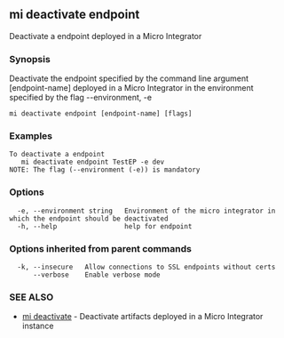 ## mi deactivate endpoint

Deactivate a endpoint deployed in a Micro Integrator

### Synopsis

Deactivate the endpoint specified by the command line argument [endpoint-name] deployed in a Micro Integrator in the environment specified by the flag --environment, -e

```
mi deactivate endpoint [endpoint-name] [flags]
```

### Examples

```
To deactivate a endpoint
   mi deactivate endpoint TestEP -e dev
NOTE: The flag (--environment (-e)) is mandatory
```

### Options

```
  -e, --environment string   Environment of the micro integrator in which the endpoint should be deactivated
  -h, --help                 help for endpoint
```

### Options inherited from parent commands

```
  -k, --insecure   Allow connections to SSL endpoints without certs
      --verbose    Enable verbose mode
```

### SEE ALSO

* [mi deactivate](mi_deactivate.md)	 - Deactivate artifacts deployed in a Micro Integrator instance

